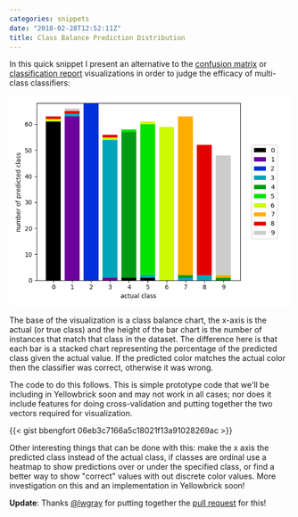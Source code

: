 ```yaml
---
categories: snippets
date: "2018-02-28T12:52:11Z"
title: Class Balance Prediction Distribution
---
```


In this quick snippet I present an alternative to the [confusion matrix](http://www.scikit-yb.org/en/latest/api/classifier/confusion_matrix.html) or [classification report](http://www.scikit-yb.org/en/latest/api/classifier/classification_report.html) visualizations in order to judge the efficacy of multi-class classifiers:

![Class Balance of Actual vs. Predictions](/images/2018-02-28-cb-preds-dist.png)

The base of the visualization is a class balance chart, the x-axis is the actual (or true class) and the height of the bar chart is the number of instances that match that class in the dataset. The difference here is that each bar is a stacked chart representing the percentage of the predicted class given the actual value. If the predicted color matches the actual color then the classifier was correct, otherwise it was wrong.

The code to do this follows. This is simple prototype code that we'll be including in Yellowbrick soon and may not work in all cases; nor does it include features for doing cross-validation and putting together the two vectors required for visualization.

{{< gist bbengfort 06eb3c7166a5c18021f13a91028269ac >}}

Other interesting things that can be done with this: make the x axis the predicted class instead of the actual class, if classes are ordinal use a heatmap to show predictions over or under the specified class, or find a better way to show "correct" values with out discrete color values. More investigation on this and an implementation in Yellowbrick soon!

**Update**: Thanks [@lwgray](https://github.com/lwgray) for putting together the [pull request](https://github.com/DistrictDataLabs/yellowbrick/pull/321) for this!

